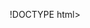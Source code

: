 !DOCTYPE html>
<html lang="en"><!DOCTYPE html>
<html lang="en">

<head>
    <meta charset="UTF-8" />
    <meta name="viewport" content="width=device-width, initial-scale=1.0" />
    <title>Mansi Avhad | SEO Content Writer</title>
    <link
        href="https://fonts.googleapis.com/css2?family=Poppins:wght@400;500;600;700&family=Playfair+Display:wght@400;700&display=swap"
        rel="stylesheet">
    <link rel="stylesheet" href="https://cdnjs.cloudflare.com/ajax/libs/font-awesome/6.0.0/css/all.min.css"
        integrity="sha512-9usAa10IRO0HhonpyAIVpjrylPvoDwiPUiKdWk5t3PyolY1cOd4DSE0Ga+ri4AuTroPR5aQvXU9xC6qOPnzFeg=="
        crossorigin="anonymous" referrerpolicy="no-referrer" />
    <style>
        * {
            box-sizing: border-box;
        }

        body {
            margin: 0;
            font-family: 'Poppins', sans-serif;
            background-color: #f8f8f8;
            color: #333;
            line-height: 1.6;
        }

        header {
            background-image: url('https://images.unsplash.com/photo-1519389950473-47ba0277781c');
            background-size: cover;
            background-position: center;
            height: 90vh;
            display: flex;
            align-items: center;
            justify-content: center;
            text-align: center;
            position: relative;
            animation: fadeIn 2s ease-in;
        }

        header::before {
            content: "";
            position: absolute;
            top: 0;
            left: 0;
            width: 100%;
            height: 100%;
            background-color: rgba(0, 0, 0, 0.6);
        }

        .hero-content {
            position: relative;
            z-index: 1;
            color: #fff;
            padding: 2rem;
            animation: fadeInUp 1s ease-out;
        }

        header h1 {
            font-family: 'Playfair Display', serif;
            font-size: 3.5rem;
            margin-bottom: 0.3rem;
            font-weight: 700;
            letter-spacing: 0.1rem;
        }

        .hero-content p {
            font-family: 'Poppins', sans-serif;
            font-style: italic;
            font-size: 1.4rem;
            margin-top: 0;
            color: #eee;
            text-shadow: 1px 1px 2px rgba(0, 0, 0, 0.5);
        }

        nav {
            background: #333;
            padding: 0.7rem 0;
            position: sticky;
            top: 0;
            z-index: 1000;
            box-shadow: 0 2px 5px rgba(0, 0, 0, 0.3);
        }

        nav ul {
            list-style: none;
            display: flex;
            justify-content: center;
            margin: 0;
            padding: 0;
        }

        nav li {
            margin: 0 1.5rem;
        }

        nav a {
            color: white;
            text-decoration: none;
            font-weight: 500;
            transition: color 0.3s ease, transform 0.2s ease-in-out;
            font-size: 1.1rem;
        }

        nav a:hover {
            color: #007acc;
            text-decoration: underline;
            transform: scale(1.1);
        }

        nav a:active {
            opacity: 0.8;
        }

        nav a:focus {
            outline: 2px solid #007acc;
            outline-offset: 2px;
        }

        section {
            padding: 5rem 2rem;
            max-width: 1000px;
            margin: 0 auto;
            text-align: center;
        }

        section h2 {
            font-family: 'Playfair Display', serif;
            font-size: 3rem;
            color: #222;
            font-weight: 700;
            margin-bottom: 1rem;
            letter-spacing: 0.1rem;
            text-align: left; /* Added text-align: left; here */
        }

        section p {
            font-family: 'Poppins', sans-serif;
            font-size: 1.15rem;
            line-height: 1.8;
            color: #444;
        }

        a.button {
            font-family: 'Poppins', sans-serif;
            background: #007acc;
            color: white;
            padding: 0.8rem 1.6rem;
            border-radius: 8px;
            display: inline-block;
            margin-top: 2rem;
            text-decoration: none;
            font-weight: 600;
            transition: background-color 0.3s ease, box-shadow 0.2s ease-in-out,
            transform 0.2s ease-in-out;
            font-size: 1.1rem;
            box-shadow: 0 4px 6px rgba(0, 0, 0, 0.1);
        }

        a.button:hover {
            background: #005fa3;
            box-shadow: 0 6px 10px rgba(0, 0, 0, 0.2);
            transform: translateY(-3px) scale(1.05);
        }

        a.button:active {
            opacity: 0.8;
            transform: scale(0.95);
        }

        a.button:focus {
            outline: 2px solid #007acc;
            outline-offset: 2px;
        }

        footer {
            text-align: center;
            background: #333;
            color: white;
            padding: 2.5rem 1rem;
            font-size: 1rem;
            font-family: 'Poppins', sans-serif;
        }

        @keyframes fadeIn {
            0% {
                opacity: 0;
                transform: translateY(-20px);
            }

            100% {
                opacity: 1;
                transform: translateY(0);
            }
        }

        @keyframes fadeInUp {
            0% {
                opacity: 0;
                transform: translateY(20px);
            }

            100% {
                opacity: 1;
                transform: translateY(0);
            }
        }

        @keyframes typing {
            from {
                width: 0;
            }

            to {
                width: 100%;
            }
        }

        @keyframes blink-caret {
            from,
            to {
                border-color: transparent
            }

            50% {
                border-color: #fff;
            }
        }

        /* Section-specific styles */
        #about {
            background-color: #000;
            color: white;
            animation: fadeIn 2s ease-in;
            text-align: left;
        }

        #about h2 {
            color: #fff;
            text-align: left;
            transition: color 0.3s ease;
        }

        #about h2:hover {
            color: #00aaff;
        }

        #about p {
            color: #ddd;
            text-align: left;
            max-width: 700px;
            margin-left: 0;
            margin-right: auto;
            transition: color 0.3s ease;
        }

        #about p:hover {
            color: #eee;
        }

        #about ul {
            list-style-type: disc;
            padding-left: 2rem;
            color: #ddd;
            text-align: left;
            max-width: 700px;
            margin-left: 0;
            margin-right: auto;
        }

        #about li {
            margin-bottom: 0.5rem;
            transition: color 0.3s ease;
        }

        #about li:hover {
            color: #fff;
            transform: translateX(5px);
        }

        #work {
            background-image: url('https://images.unsplash.com/photo-1554415707-6e8cfc93fe23?auto=format&fit=crop&w=2070&q=80');
            background-size: cover;
            background-position: center;
            padding: 6rem 2rem;
            color: white;
            animation: fadeIn 2s ease-in;
            background-repeat: no-repeat;
            position: relative;
            display: flex;
            flex-direction: column;
            align-items: flex-start;
            justify-content: center;
            min-height: 300px;
            text-align: left;
        }

        #work::before {
            content: "";
            position: absolute;
            top: 0;
            left: 0;
            width: 100%;
            height: 100%;
            background-color: rgba(0, 0, 0, 0.4);
            z-index: 1;
        }

        #work h2 {
            font-family: 'Playfair Display', serif;
            font-size: 3rem;
            font-weight: 700;
            position: relative;
            z-index: 2;
            text-align: left; /* Added text-align: left; here */
            margin-bottom: 1rem;
            width: 100%;
            letter-spacing: 0.1rem;
            transition: transform 0.3s ease;
        }

        #work h2:hover {
            transform: scale(1.05);
        }

        #work p {
            font-family: 'Poppins', sans-serif;
            font-size: 1.15rem;
            line-height: 1.8;
            position: relative;
            z-index: 2;
            text-align: left;
            margin-bottom: 1.5rem;
            max-width: 600px;
            align-self: flex-start;
            transition: color 0.3s ease;
        }

        #work p:hover {
            color: #eee;
        }

        #work a.button {
            font-family: 'Poppins', sans-serif;
            background-color: rgba(0, 122, 204, 0.8);
            color: white;
            padding: 0.8rem 1.6rem;
            border-radius: 8px;
            display: inline-block;
            margin-top: 2rem;
            text-decoration: none;
            font-weight: 600;
            transition: background-color 0.3s ease;
            position: relative;
            z-index: 2;
            align-self: flex-start;
            box-shadow: 0 4px 6px rgba(0, 0, 0, 0.1);
        }

        #work a.button:hover {
            background-color: rgba(0, 95, 163, 0.9);
            box-shadow: 0 6px 10px rgba(0, 0, 0, 0.2);
            transform: translateY(-3px) scale(1.05);
        }

        #work a.button:active {
            opacity: 0.8;
            transform: scale(0.95);
        }

        #work a.button:focus {
            outline: 2px solid #007acc;
            outline-offset: 2px;
        }

        #contact {
            background-color: #000;
            color: white;
            animation: fadeIn 2s ease-in;
            padding: 6rem 2rem;
            border-radius: 10px;
            text-align: center;
            font-family: 'Poppins', sans-serif;
        }

        #contact h2 {
            font-family: 'Playfair Display', serif;
            font-size: 3.2rem;
            font-weight: 700;
            color: white;
            overflow: hidden;
            white-space: nowrap;
            margin: 0 auto 1rem;
            letter-spacing: .1em;
            animation: typing 3.5s steps(30, end) forwards,
                blink-caret .75s step-end infinite;
        }

        #contact p {
            font-family: 'Poppins', sans-serif;
            font-size: 1.15rem;
            line-height: 1.8;
            color: #fff;
            transition: transform 0.2s ease-in-out;
        }

        #contact p:hover {
            transform: scale(1.05);
            color: #eee;
        }

        #contact a {
            font-family: 'Poppins', sans-serif;
            font-weight: bold;
            color: #fff;
            text-decoration: none;
            transition: color 0.3s ease, transform 0.2s ease-in-out;
        }

        #contact a:hover {
            color: #00aaff;
            text-decoration: underline;
            transform: translateX(5px) scale(1.05);
        }

        #contact a:active {
            opacity: 0.8;
        }

        #contact a:focus {
            outline: 2px solid #00aaff;
            outline-offset: 2px;
        }

        /* Media Queries for Responsiveness */
        @media (max-width: 768px) {
            header {
                height: 70vh;
            }

            header h1 {
                font-size: 2.8rem;
            }

            .hero-content p {
                font-size: 1.2rem;
            }

            nav ul {
                flex-direction: column;
                align-items: flex-start;
            }

            nav li {
                margin: 0.7rem 0;
            }

            section {
                padding: 4rem 1.5rem;
            }

            section h2 {
                font-size: 2.5rem;
            }

            section p {
                font-size: 1.1rem;
            }

            #work {
                align-items: center;
                text-align: center;
            }

            #work h2 {
                text-align: left; /* Added text-align: left; here */
            }

            #work p {
                text-align: center;
                align-self: center;
            }

            #work a.button {
                align-self: center;
            }

            #about,
            #contact {
                text-align: center;
            }

            #about h2,
            #about p,
            #about ul {
                text-align: center;
                margin-left: auto;
                margin-right: auto;
            }
        }
    </style>
    
</head>

<body>

    <header>
        <div class="hero-content">
            <h1>Mansi Avhad</h1>
            <p>Helping You Show Up, Stand Out, and Shine Online</p>
            <a href="#contact" class="button">Let's Talk</a>
        </div>
    </header>

    <nav>
        <ul>
            <li><a href="#about">About</a></li>
            <li><a href="#work">Work</a></li>
            <li><a href="#contact">Contact</a></li>
        </ul>
    </nav>

    <section id="about">
        <h2>Hi, I'm Mansi!</h2>
        <p>
            I'm a passionate SEO Content Writer dedicated to helping businesses like yours
            thrive online. I don't just write words; I craft strategic content that
            drives traffic, boosts engagement, and converts visitors into loyal
            customers.
        </p>
        <p>Here's what I bring to the table:</p>
        <ul>
            <li>
                <b>SEO Expertise:</b> I understand the intricacies of search engine
                optimization and write content that ranks.
            </li>
            <li>
                <b>Compelling Storytelling:</b> I captivate your audience with engaging
                narratives that resonate.
            </li>
            <li>
                <b>Versatile Writing:</b> From blog posts and articles to website copy
                and marketing materials, I've got you covered.
            </li>
        </ul>
    </section>

    <section id="work">
        <h2>My Latest Work</h2>
        <p>
            Explore my portfolio on Medium to see how I've helped clients achieve
            their content goals.
        </p>
        <a href="https://medium.com/@mansiavhad4" target="_blank" class="button">View My Medium Articles</a>
    </section>

    <section id="contact">
        <h2>Ready to Elevate Your Content?</h2>
        <p>
            I'm excited to discuss how I can help your business achieve its content
            marketing objectives. Let's connect!
        </p>
        <p>
            <i class="fas fa-envelope"></i>
            <a href="mailto:mansiavhad4@gmail.com">mansiavhad4@gmail.com</a><br />
            <i class="fas fa-phone"></i>
            <a href="tel:9819455710">9819455710</a><br />
            <i class="fab fa-linkedin"></i>
            <a href="https://linkedin.com/in/mansiavhad" target="_blank">LinkedIn</a><br />
            <i class="fas fa-file-alt"></i>
            <a href="https://aquamarine-evie-30.tiiny.site" target="_blank">View My Resume</a>
        </p>
    </section>

    <footer>
        &copy; 2025 Mansi
    </footer>

</body>

</html>

